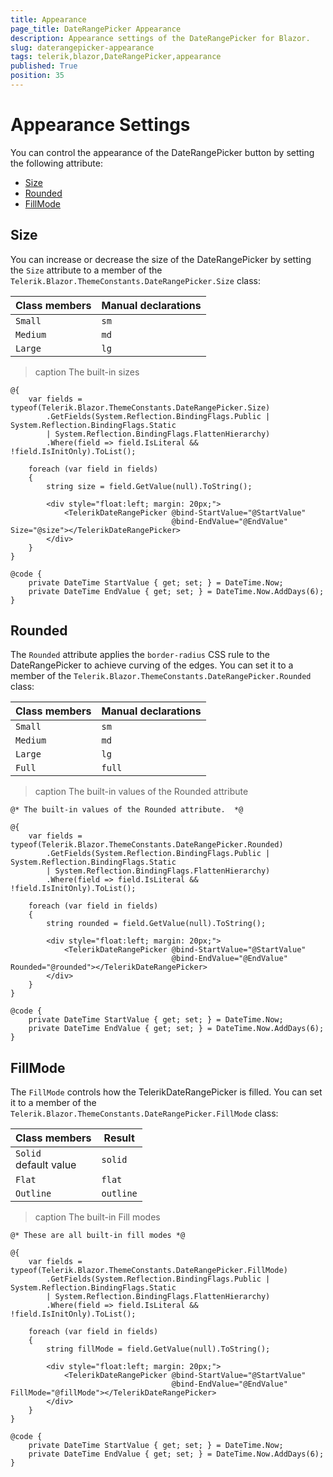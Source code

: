 ```yaml
---
title: Appearance
page_title: DateRangePicker Appearance
description: Appearance settings of the DateRangePicker for Blazor.
slug: daterangepicker-appearance
tags: telerik,blazor,DateRangePicker,appearance
published: True
position: 35
---
```


# Appearance Settings

You can control the appearance of the DateRangePicker button by setting the following attribute:

* [Size](#size)
* [Rounded](#rounded)
* [FillMode](#fillmode)


## Size

You can increase or decrease the size of the DateRangePicker by setting the `Size` attribute to a member of the `Telerik.Blazor.ThemeConstants.DateRangePicker.Size` class:

| Class members | Manual declarations |
|------------|--------|
|`Small` |`sm`|
|`Medium`|`md`|
|`Large`|`lg`|

>caption The built-in sizes

````CSHTML
@{
    var fields = typeof(Telerik.Blazor.ThemeConstants.DateRangePicker.Size)
        .GetFields(System.Reflection.BindingFlags.Public | System.Reflection.BindingFlags.Static
        | System.Reflection.BindingFlags.FlattenHierarchy)
        .Where(field => field.IsLiteral && !field.IsInitOnly).ToList();

    foreach (var field in fields)
    {
        string size = field.GetValue(null).ToString();

        <div style="float:left; margin: 20px;">
            <TelerikDateRangePicker @bind-StartValue="@StartValue"
                                    @bind-EndValue="@EndValue" Size="@size"></TelerikDateRangePicker>
        </div>
    }
}

@code {
    private DateTime StartValue { get; set; } = DateTime.Now;
    private DateTime EndValue { get; set; } = DateTime.Now.AddDays(6);
}
````

## Rounded

The `Rounded` attribute applies the `border-radius` CSS rule to the DateRangePicker to achieve curving of the edges. You can set it to a member of the `Telerik.Blazor.ThemeConstants.DateRangePicker.Rounded` class:

| Class members | Manual declarations |
|------------|--------|
|`Small` |`sm`|
|`Medium`|`md`|
|`Large`|`lg`|
|`Full`|`full`|

>caption The built-in values of the Rounded attribute

````CSHTML
@* The built-in values of the Rounded attribute.  *@

@{
    var fields = typeof(Telerik.Blazor.ThemeConstants.DateRangePicker.Rounded)
        .GetFields(System.Reflection.BindingFlags.Public | System.Reflection.BindingFlags.Static
        | System.Reflection.BindingFlags.FlattenHierarchy)
        .Where(field => field.IsLiteral && !field.IsInitOnly).ToList();

    foreach (var field in fields)
    {
        string rounded = field.GetValue(null).ToString();

        <div style="float:left; margin: 20px;">
            <TelerikDateRangePicker @bind-StartValue="@StartValue"
                                    @bind-EndValue="@EndValue" Rounded="@rounded"></TelerikDateRangePicker>
        </div>
    }
}

@code {
    private DateTime StartValue { get; set; } = DateTime.Now;
    private DateTime EndValue { get; set; } = DateTime.Now.AddDays(6);
}
````

## FillMode

The `FillMode` controls how the TelerikDateRangePicker is filled. You can set it to a member of the `Telerik.Blazor.ThemeConstants.DateRangePicker.FillMode` class:

| Class members | Result |
|------------|--------|
|`Solid` <br /> default value|`solid`|
|`Flat`|`flat`|
|`Outline`|`outline`|

>caption The built-in Fill modes

````CSHTML
@* These are all built-in fill modes *@

@{
    var fields = typeof(Telerik.Blazor.ThemeConstants.DateRangePicker.FillMode)
        .GetFields(System.Reflection.BindingFlags.Public | System.Reflection.BindingFlags.Static
        | System.Reflection.BindingFlags.FlattenHierarchy)
        .Where(field => field.IsLiteral && !field.IsInitOnly).ToList();

    foreach (var field in fields)
    {
        string fillMode = field.GetValue(null).ToString();

        <div style="float:left; margin: 20px;">
            <TelerikDateRangePicker @bind-StartValue="@StartValue"
                                    @bind-EndValue="@EndValue" FillMode="@fillMode"></TelerikDateRangePicker>
        </div>
    }
}

@code {
    private DateTime StartValue { get; set; } = DateTime.Now;
    private DateTime EndValue { get; set; } = DateTime.Now.AddDays(6);
}
````

